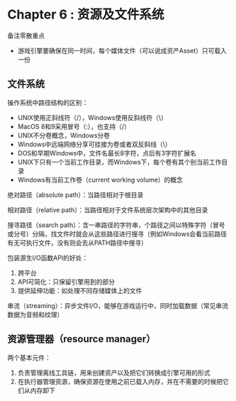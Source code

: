 # Chapter 6 : 资源及文件系统

备注零散重点

* 游戏引擎要确保在同一时间，每个媒体文件（可以说成资产Asset）只可载入一份

## 文件系统

操作系统中路径结构的区别：

* UNIX使用正斜线符（/），Windows使用反斜线符（\）
* MacOS 8和9采用冒号（:），也支持（/）
* UNIX不分卷概念，Windows分卷
* Windows中远端网络分享可挂接为卷或者双反斜线（\）
* DOS和早期Windows中，文件名最长8字符，点后有3字符扩展名
* UNIX下只有一个当前工作目录，而Windows下，每个卷有其个别当前工作目录
* Windows有当前工作卷（current working volume）的概念

绝对路径（absolute path）：当路径相对于根目录

相对路径（relative path）：当路径相对于文件系统层次架构中的其他目录

搜寻路径（search path）：含一串路径的字符串，个路径之间以特殊字符（冒号或分号）分隔，找文件时就会从这些路径进行搜寻（例如Windows会看当前路径有无可执行文件，没有则会去从PATH路径中搜寻）

包装源生I/O函数API的好处：

1. 跨平台
2. API可简化：只保留引擎用到的部分
3. 提供延伸功能：如处理不同存储媒体上的文件

串流（streaming）：异步文件I/O，能够在游戏运行中，同时加载数据（常见串流数据为音频和纹理）

## 资源管理器（resource manager）

两个基本元件：

1. 负责管理离线工具链，用来创建资产以及把它们转换成引擎可用的形式
2. 在执行器管理资源，确保资源在使用之前已载入内存，并在不需要的时候把它们从内存卸下

